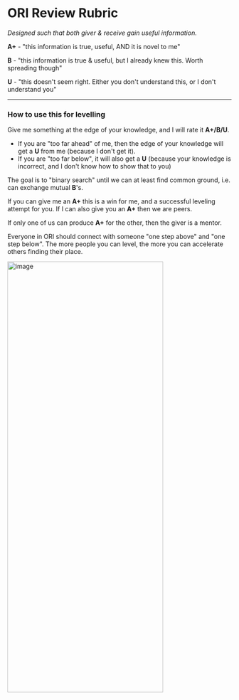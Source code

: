 # ORI Review Rubric

_Designed such that both giver & receive gain useful information._

**A+** - "this information is true, useful, AND it is novel to me"

**B** - "this information is true & useful, but I already knew this. Worth spreading though"

**U** - "this doesn't seem right. Either you don't understand this, or I don't understand you"

-------

### How to use this for levelling 

Give me something at the edge of your knowledge, and I will rate it **A+/B/U**.

- If you are "too far ahead" of me, then the edge of your knowledge will get a **U** from me (because I don't get it).
- If you are "too far below", it will also get a **U** (because your knowledge is incorrect, and I don't know how to show that to you)

The goal is to "binary search" until we can at least find common ground, i.e. can exchange mutual **B**'s. 

If you can give me an **A+** this is a win for me, and a successful leveling attempt for you. If I can also give you an **A+** then we are peers.

If only one of us can produce **A+** for the other, then the giver is a mentor. 

Everyone in ORI should connect with someone "one step above" and "one step below". The more people you can level, the more you can accelerate others finding their place. 

<img width="350" height="969" alt="image" src="https://github.com/user-attachments/assets/fcac6eb3-4100-47ab-b5ba-7b1ba4391e26" />
